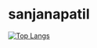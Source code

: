 # sanjanapatil

[![Top Langs](https://github-readme-stats.vercel.app/api/top-langs/?username=diyarfaraj&exclude_repo=flask_portfolio&layout=compact&langs_count=8&hide=html,css)](https://github.com/sanjanapatil22/github-readme-stats)
